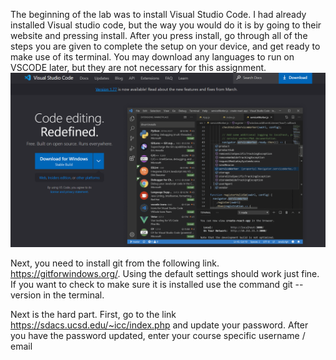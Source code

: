 The beginning of the lab was to install Visual Studio Code. I had already installed Visual studio code,
but the way you would do it is by going to their website and pressing install. After you press install, go through all of the steps you are given to complete
the setup on your device, and get ready to make use of its terminal. You may download any languages to run on VSCODE later, but they are not necessary for this assignment. ![Image](VSC.png)

Next, you need to install git from the following link. https://gitforwindows.org/. Using the default settings should work just fine. If you want to check to make sure it is installed use the command git --version in the terminal.

Next is the hard part. First, go to the link https://sdacs.ucsd.edu/~icc/index.php and update your password. After you have the password updated, enter your
course specific username / email 
